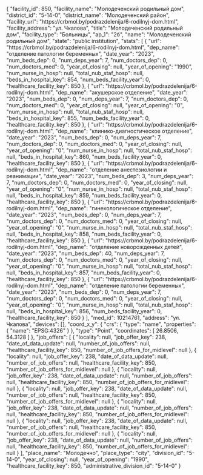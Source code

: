 {
    "facility_id": 850,
    "facility_name": "Молодеченский родильный дом",
    "district_id": "5-14-0",
    "district_name": "Молодеченский район",
    "facility_url": "https:\/\/crbmol.by\/podrazdelenija\/6-rodilnyj-dom.html",
    "facility_address": "ул. Чкалова",
    "title": "Молодеченский родильный дом",
    "facility_type": "Больницы",
    "ap_1": "2б",
    "name": "Молодеченский родильный дом",
    "state": "public institution",
    "stats": [
        {
            "url": "https:\/\/crbmol.by\/podrazdelenija\/6-rodilnyj-dom.html",
            "dep_name": "отделение патологии беременных",
            "date_year": "2023",
            "num_beds_dep": 0,
            "num_deps_year": 7,
            "num_doctors_dep": 0,
            "num_doctors_med": 0,
            "year_of_closing": null,
            "year_of_opening": "1990",
            "num_nurse_in_hosp": null,
            "total_nub_staf_hosp": null,
            "beds_in_hospital_key": 854,
            "num_beds_facility_year": 0,
            "healthcare_facility_key": 850
        },
        {
            "url": "https:\/\/crbmol.by\/podrazdelenija\/6-rodilnyj-dom.html",
            "dep_name": "акушерское отделение",
            "date_year": "2023",
            "num_beds_dep": 0,
            "num_deps_year": 7,
            "num_doctors_dep": 0,
            "num_doctors_med": 0,
            "year_of_closing": null,
            "year_of_opening": "0",
            "num_nurse_in_hosp": null,
            "total_nub_staf_hosp": null,
            "beds_in_hospital_key": 855,
            "num_beds_facility_year": 0,
            "healthcare_facility_key": 850
        },
        {
            "url": "https:\/\/crbmol.by\/podrazdelenija\/6-rodilnyj-dom.html",
            "dep_name": "клинико-диагностическое отделение",
            "date_year": "2023",
            "num_beds_dep": 0,
            "num_deps_year": 7,
            "num_doctors_dep": 0,
            "num_doctors_med": 0,
            "year_of_closing": null,
            "year_of_opening": "0",
            "num_nurse_in_hosp": null,
            "total_nub_staf_hosp": null,
            "beds_in_hospital_key": 860,
            "num_beds_facility_year": 0,
            "healthcare_facility_key": 850
        },
        {
            "url": "https:\/\/crbmol.by\/podrazdelenija\/6-rodilnyj-dom.html",
            "dep_name": "отделение анестезиологии и реанимации",
            "date_year": "2023",
            "num_beds_dep": 3,
            "num_deps_year": 7,
            "num_doctors_dep": 0,
            "num_doctors_med": 0,
            "year_of_closing": null,
            "year_of_opening": "0",
            "num_nurse_in_hosp": null,
            "total_nub_staf_hosp": null,
            "beds_in_hospital_key": 859,
            "num_beds_facility_year": 0,
            "healthcare_facility_key": 850
        },
        {
            "url": "https:\/\/crbmol.by\/podrazdelenija\/6-rodilnyj-dom.html",
            "dep_name": "гинекологическое отделение",
            "date_year": "2023",
            "num_beds_dep": 0,
            "num_deps_year": 7,
            "num_doctors_dep": 0,
            "num_doctors_med": 0,
            "year_of_closing": null,
            "year_of_opening": "0",
            "num_nurse_in_hosp": null,
            "total_nub_staf_hosp": null,
            "beds_in_hospital_key": 858,
            "num_beds_facility_year": 0,
            "healthcare_facility_key": 850
        },
        {
            "url": "https:\/\/crbmol.by\/podrazdelenija\/6-rodilnyj-dom.html",
            "dep_name": "отделение новорожденных детей",
            "date_year": "2023",
            "num_beds_dep": 40,
            "num_deps_year": 7,
            "num_doctors_dep": 0,
            "num_doctors_med": 0,
            "year_of_closing": null,
            "year_of_opening": "0",
            "num_nurse_in_hosp": null,
            "total_nub_staf_hosp": null,
            "beds_in_hospital_key": 857,
            "num_beds_facility_year": 0,
            "healthcare_facility_key": 850
        },
        {
            "url": "https:\/\/crbmol.by\/podrazdelenija\/6-rodilnyj-dom.html",
            "dep_name": "отделение патологии беременных",
            "date_year": "2023",
            "num_beds_dep": 0,
            "num_deps_year": 7,
            "num_doctors_dep": 0,
            "num_doctors_med": 0,
            "year_of_closing": null,
            "year_of_opening": "0",
            "num_nurse_in_hosp": null,
            "total_nub_staf_hosp": null,
            "beds_in_hospital_key": 856,
            "num_beds_facility_year": 0,
            "healthcare_facility_key": 850
        }
    ],
    "med_id": 10214761,
    "address": "ул. Чкалова",
    "devices": [],
    "coord_x_y": {
        "crs": {
            "type": "name",
            "properties": {
                "name": "EPSG:4326"
            }
        },
        "type": "Point",
        "coordinates": [
            26.8506,
            54.3128
        ]
    },
    "job_offers": [
        {
            "locality": null,
            "job_offer_key": 238,
            "date_of_data_update": null,
            "number_of_job_offers": null,
            "healthcare_facility_key": 850,
            "number_of_job_offers_for_midlevel": null
        },
        {
            "locality": null,
            "job_offer_key": 238,
            "date_of_data_update": null,
            "number_of_job_offers": null,
            "healthcare_facility_key": 850,
            "number_of_job_offers_for_midlevel": null
        },
        {
            "locality": null,
            "job_offer_key": 238,
            "date_of_data_update": null,
            "number_of_job_offers": null,
            "healthcare_facility_key": 850,
            "number_of_job_offers_for_midlevel": null
        },
        {
            "locality": null,
            "job_offer_key": 238,
            "date_of_data_update": null,
            "number_of_job_offers": null,
            "healthcare_facility_key": 850,
            "number_of_job_offers_for_midlevel": null
        },
        {
            "locality": null,
            "job_offer_key": 238,
            "date_of_data_update": null,
            "number_of_job_offers": null,
            "healthcare_facility_key": 850,
            "number_of_job_offers_for_midlevel": null
        },
        {
            "locality": null,
            "job_offer_key": 238,
            "date_of_data_update": null,
            "number_of_job_offers": null,
            "healthcare_facility_key": 850,
            "number_of_job_offers_for_midlevel": null
        },
        {
            "locality": null,
            "job_offer_key": 238,
            "date_of_data_update": null,
            "number_of_job_offers": null,
            "healthcare_facility_key": 850,
            "number_of_job_offers_for_midlevel": null
        }
    ],
    "place_name": "Молодечно",
    "place_type": "city",
    "division_id": "5-14-0",
    "year_of_closing": null,
    "year_of_opening": "1990",
    "healthcare_facility_key": 850,
    "administrative_division_id": "5-14-0"
}